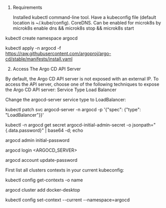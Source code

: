 1. Requirements

    Installed kubectl command-line tool.
    Have a kubeconfig file (default location is ~/.kube/config).
    CoreDNS. Can be enabled for microk8s by microk8s enable dns && microk8s stop && microk8s start



kubectl create namespace argocd

kubectl apply -n argocd -f https://raw.githubusercontent.com/argoproj/argo-cd/stable/manifests/install.yaml


2. Access The Argo CD API Server

By default, the Argo CD API server is not exposed with an external IP. To access the API server, choose one of the following techniques to expose the Argo CD API server:
Service Type Load Balancer

Change the argocd-server service type to LoadBalancer:

kubectl patch svc argocd-server -n argocd -p '{"spec": {"type": "LoadBalancer"}}'

kubectl -n argocd get secret argocd-initial-admin-secret -o jsonpath="{.data.password}" | base64 -d; echo

argocd admin initial-password

argocd login <ARGOCD_SERVER>

argocd account update-password

First list all clusters contexts in your current kubeconfig:

kubectl config get-contexts -o name

argocd cluster add docker-desktop

kubectl config set-context --current --namespace=argocd
